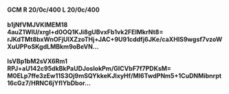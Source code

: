 #### GCM R 20/0c/400 L 20/0c/400
**b1jNfVMJVKIMEM18**<br/>**4auZ1WlU/xrgI+d0OQ1KJi8gUBvxFb1vk2FElMkrNt8=**<br/>**rJKdTMt8bxWnOFjUlXZzoTHj+JAC+9U91cddfj6JKe/caXHIS9wgsf7vzoWXuUPPoSKgdLMBkm9oBeVN...**<br/><br/>
**lsVBp1bM2sVX6Rm1**<br/>**RPJ+aU142c95dkBkPaUDJosIokPm/GICVbF7f7PDKsM=**<br/>**M0ELp7ffe3zEw11S3Oj9mSQYkkeKJIxyHf/Ml6TwdPNm5+1CuDNMibnrpt16cGz7/HRNC6jYflYbDbor...**
